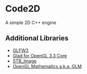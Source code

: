 # Code2D
A simple 2D C++ engine

## Additional Libraries
* [GLFW3](http://www.glfw.org/)
* [Glad for OpenGL 3.3 Core](http://glad.dav1d.de/#profile=core&specification=gl&api=gl%3D3.3&api=gles1%3Dnone&api=gles2%3Dnone&api=glsc2%3Dnone&language=c&loader=on)
* [STB_Image](https://github.com/nothings/stb/blob/master/stb_image.h)
* [OpenGL Mathematics a.k.a. GLM](http://glm.g-truc.net/0.9.8/index.html)
